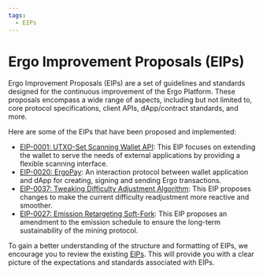 ```yaml
---
tags:
  - EIPs
---
```


# Ergo Improvement Proposals (EIPs)

Ergo Improvement Proposals (EIPs) are a set of guidelines and standards designed for the continuous improvement of the Ergo Platform. These proposals encompass a wide range of aspects, including but not limited to, core protocol specifications, client APIs, dApp/contract standards, and more.

Here are some of the EIPs that have been proposed and implemented:

- [EIP-0001: UTXO-Set Scanning Wallet API](eip1.md): This EIP focuses on extending the wallet to serve the needs of external applications by providing a flexible scanning interface.
- [EIP-0020: ErgoPay](eip20.md): An interaction protocol between wallet application and dApp for creating, signing and sending Ergo transactions.
- [EIP-0037: Tweaking Difficulty Adjustment Algorithm](eip37.md): This EIP proposes changes to make the current difficulty readjustment more reactive and smoother.
- [EIP-0027: Emission Retargeting Soft-Fork](eip27.md): This EIP proposes an amendment to the emission schedule to ensure the long-term sustainability of the mining protocol.

To gain a better understanding of the structure and formatting of EIPs, we encourage you to review the existing [EIPs](https://github.com/ergoplatform/eips). This will provide you with a clear picture of the expectations and standards associated with EIPs.
